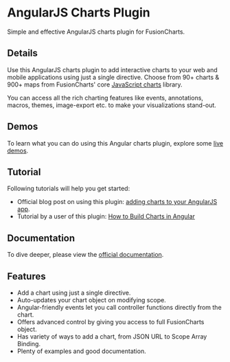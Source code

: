 # AngularJS Charts Plugin

Simple and effective AngularJS charts plugin for FusionCharts.

Details
---

Use this AngularJS charts plugin to add interactive charts to your web and mobile applications using just a single directive. Choose from 90+ charts & 900+ maps from FusionCharts' core [JavaScript charts](http://www.fusioncharts.com/) library.

 You can access all the rich charting features like events, annotations, macros, themes, image-export etc. to make your visualizations stand-out.

Demos
---

To learn what you can do using this Angular charts plugin, explore some [live demos](http://www.fusioncharts.com/angularjs-charts/).

Tutorial
---

Following tutorials will help you get started:

- Official blog post on using this plugin: [adding charts to your AngularJS app](http://www.fusioncharts.com/blog/2015/03/angular-fusioncharts/).
- Tutorial by a user of this plugin: [How to Build Charts in Angular](https://davidwalsh.name/angular-charts)

Documentation
---

To dive deeper, please view the [official documentation](http://www.fusioncharts.com/dev/using-with-javascript-libraries/angularjs/introduction.html).


Features
---

 - Add a chart using just a single directive. 
 - Auto-updates your chart object on modifying scope. 
 - Angular-friendly events let you call controller functions directly from the chart. 
 - Offers advanced control by giving you access to full FusionCharts object. 
 - Has variety of ways to add a chart, from JSON URL to Scope Array Binding. 
 - Plenty of examples and good documentation.
